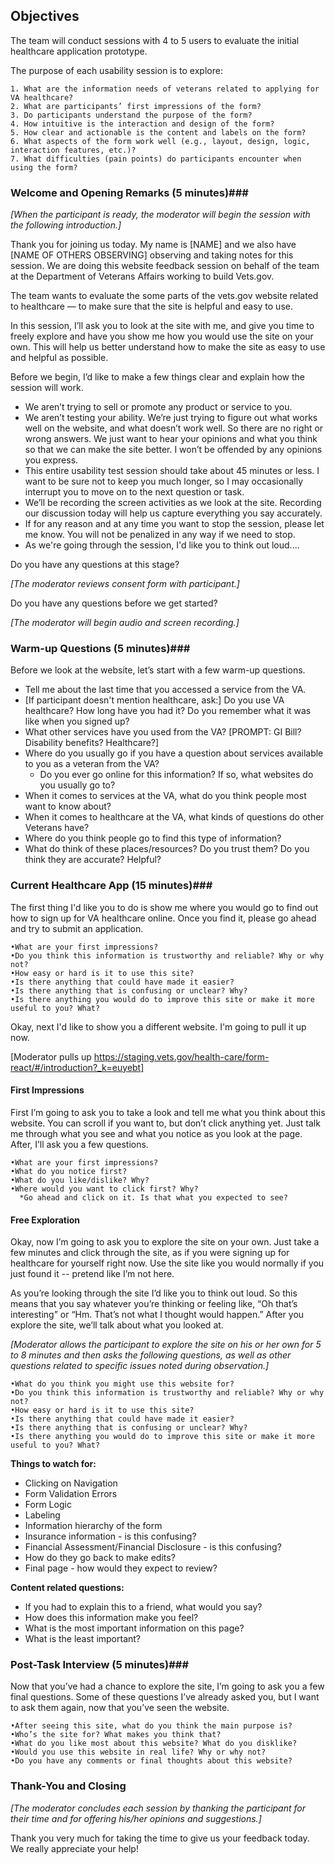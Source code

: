 ## Objectives ##
The team will conduct sessions with 4 to 5 users to evaluate the initial healthcare application prototype. 

The purpose of each usability session is to explore: 

	1. What are the information needs of veterans related to applying for VA healthcare?
	2. What are participants’ first impressions of the form?
	3. Do participants understand the purpose of the form?
	4. How intuitive is the interaction and design of the form?
	5. How clear and actionable is the content and labels on the form?
	6. What aspects of the form work well (e.g., layout, design, logic, interaction features, etc.)?
	7. What difficulties (pain points) do participants encounter when using the form?


### Welcome and Opening Remarks (5 minutes)###
*[When the participant is ready, the moderator will begin the session with the following introduction.]*

Thank you for joining us today. My name is [NAME] and we also have [NAME OF OTHERS OBSERVING] observing and taking notes for this session. We are doing this website feedback session on behalf of the team at the Department of Veterans Affairs working to build Vets.gov.  

The team wants to evaluate the some parts of the vets.gov website related to healthcare — to make sure that the site is helpful and easy to use.

In this session, I’ll ask you to look at the site with me, and give you time to freely explore and have you show me how you would use the site on your own. This will help us better understand how to make the site as easy to use and helpful as possible.

Before we begin, I’d like to make a few things clear and explain how the session will work.  

  * We aren’t trying to sell or promote any product or service to you.  
  * We aren’t testing your ability. We’re just trying to figure out what works well on the website, and what doesn’t work well. So there are no right or wrong answers. We just want to hear your opinions and what you think so that we can make the site better. I won’t be offended by any opinions you express.  
  * This entire usability test session should take about 45 minutes or less. I want to be sure not to keep you much longer, so I may occasionally interrupt you to move on to the next question or task.  
  * We’ll be recording the screen activities as we look at the site. Recording our discussion today will help us capture everything you say accurately.  
  * If for any reason and at any time you want to stop the session, please let me know. You will not be penalized in any way if we need to stop. 
  * As we're going through the session, I'd like you to think out loud....   

Do you have any questions at this stage?

*[The moderator reviews consent form with participant.]*

Do you have any questions before we get started?

*[The moderator will begin audio and screen recording.]*

### Warm-up Questions (5 minutes)###
Before we look at the website, let’s start with a few warm-up questions.  

  * Tell me about the last time that you accessed a service from the VA. 
  * [If participant doesn't mention healthcare, ask:] Do you use VA healthcare? How long have you had it? Do you remember what it was like when you signed up?
  * What other services have you used from the VA? [PROMPT: GI Bill? Disability benefits? Healthcare?]  
  * Where do you usually go if you have a question about services available to you as a veteran from the VA?  
    * Do you ever go online for this information? If so, what websites do you usually go to?
  * When it comes to services at the VA, what do you think people most want to know about?  
  * When it comes to healthcare at the VA, what kinds of questions do other Veterans have?
  * Where do you think people go to find this type of information?  
  * What do think of these places/resources? Do you trust them? Do you think they are accurate? Helpful?  

### Current Healthcare App (15 minutes)###
The first thing I'd like you to do is show me where you would go to find out how to sign up for VA healthcare online. Once you find it, please go ahead and try to submit an application. 

	•What are your first impressions?  
	•Do you think this information is trustworthy and reliable? Why or why not?  
	•How easy or hard is it to use this site?  
	•Is there anything that could have made it easier?  
	•Is there anything that is confusing or unclear? Why?  
	•Is there anything you would do to improve this site or make it more useful to you? What?  

Okay, next I'd like to show you a different website. I'm going to pull it up now. 

[Moderator pulls up https://staging.vets.gov/health-care/form-react/#/introduction?_k=euyebt] 

#### First Impressions ####
First I’m going to ask you to take a look and tell me what you think about this website. You can scroll if you want to, but don’t click anything yet. Just talk me through what you see and what you notice as you look at the page. After, I’ll ask you a few questions. 

	•What are your first impressions?  
	•What do you notice first?  
	•What do you like/dislike? Why?  
	•Where would you want to click first? Why?  
	  *Go ahead and click on it. Is that what you expected to see?  

#### Free Exploration ####
Okay, now I’m going to ask you to explore the site on your own. Just take a few minutes and click through the site, as if you were signing up for healthcare for yourself right now. Use the site like you would normally if you just found it --  pretend like I’m not here. 

As you’re looking through the site I’d like you to think out loud. So this means that you say whatever you’re thinking or feeling like, “Oh that’s interesting” or “Hm. That’s not what I thought would happen.”  After you explore the site, we’ll talk about what you looked at. 

*[Moderator allows the participant to explore the site on his or her own for 5 to 8 minutes and then asks the following questions, as well as other questions related to specific issues noted during observation.]* 

	•What do you think you might use this website for?  
	•Do you think this information is trustworthy and reliable? Why or why not?  
	•How easy or hard is it to use this site?  
	•Is there anything that could have made it easier?  
	•Is there anything that is confusing or unclear? Why?  
	•Is there anything you would do to improve this site or make it more useful to you? What?  


**Things to watch for:**

* Clicking on Navigation
* Form Validation Errors 
* Form Logic
* Labeling
* Information hierarchy of the form
* Insurance information - is this confusing?
* Financial Assessment/Financial Disclosure - is this confusing?
* How do they go back to make edits?
* Final page - how would they expect to review?
	
**Content related questions:**
  * If you had to explain this to a friend, what would you say?  
  * How does this information make you feel? 
  * What is the most important information on this page? 
  * What is the least important?


### Post-Task Interview (5 minutes)###
Now that you’ve had a chance to explore the site, I’m going to ask you a few final questions. Some of these questions I’ve already asked you, but I want to ask them again, now that you’ve seen the website.  

	•After seeing this site, what do you think the main purpose is?  
	•Who’s the site for? What makes you think that?  
	•What do you like most about this website? What do you disklike?  
	•Would you use this website in real life? Why or why not?  
	•Do you have any comments or final thoughts about this website?  

### Thank-You and Closing ###
*[The moderator concludes each session by thanking the participant for their time and for offering his/her opinions and suggestions.]*

Thank you very much for taking the time to give us your feedback today. We really appreciate your help!

